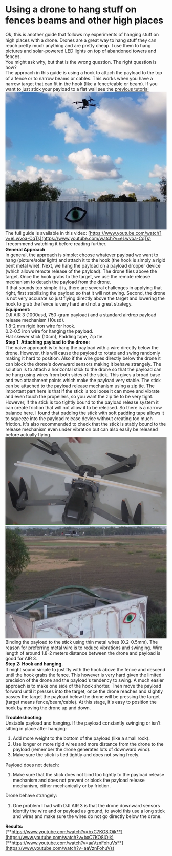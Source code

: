 
# Using a drone to hang stuff on fences beams and other high places
Ok, this is another guide that follows my experiments of hanging stuff on high places with a drone. Drones are a great way to hang stuff they can reach pretty much anything and are pretty cheap. I use them to hang pictures and solar-powered LED lights on top of abandoned towers and fences.  
You might ask why, but that is the wrong question. The right question is how?  
The approach in this guide is using a hook to attach the payload to the top of a fence or to narrow beams or cables. This works when you have a narrow target that can fit in the hook (like a fence/cable or beam). If you want to just stick your payload to a flat wall see  the [previous tutorial](https://github.com/flywithoneeye/Attach-Stick-Solar-Cell-LED-light-to-Wall-With-A-Drone/blob/main/How%20To%20use%20Drone%20To%20Paste_Hang%20Solar%20Lights%20Devices%20To%20High%20Walls.pdf)
![](Figure1.png)  
The full guide is available in this video: [https://www.youtube.com/watch?v=eLwvoa-CqTs](https://www.youtube.com/watch?v=eLwvoa-CqTs)  
I recommend watching it before reading further.  
**General Approach**  
In general, the approach is simple: choose whatever payload we want to hang (picture/solar light) and attach it to the hook (the hook is simply a rigid bent metal wire).  Next, we hang the payload on a payload dropper device (which allows remote release of the payload). The drone flies above the target. Once the hook grabs to the target, we use the remote release mechanism to detach the payload from the drone.  
If that sounds too simple it is, there are several challenges in applying that right,  first stabilizing the payload so that it will not swing. Second, the drone is not very accurate so just flying directly above the target and lowering the hook to grab the fence is very hard and not a great strategy.  
**Equipment:**  
DJI AIR 3 (1000usd, 750-gram payload) and a standard airdrop payload release mechanism (10usd).  
 1.8-2 mm rigid iron wire for hook.  
0.2-0.5 iron wire for hanging the payload.  
Flat skewer stick (10cm), Padding tape, Zip tie.  
**Step 1: Attaching payload to the drone:**  
The naive approach is to hang the payload with a wire directly below the drone. However, this will cause the payload to rotate and swing randomly making it hard to position. Also if the wire goes directly below the drone it can block the drone's downward sensors making it behave strangely.  The solution is to attach a horizontal stick to the drone so that the payload can be hung using wires from both sides of the stick. This gives a broad base and two attachment points which make the payload very stable. The stick can be attached to the payload release mechanism using a zip tie. The important part here is that if the stick is too loose it can move and vibrate and even  touch the propellers, so you want the zip tie to be very tight. However, if the stick is too tightly bound to the payload release system it can create friction that will not allow it to be released. So there is a narrow balance here. I found that padding the stick with soft padding tape allows it to squeeze into the payload release device without creating too much friction. It's also recommended to check that the stick is stably bound to the release mechanism even under vibration but can also easily be released before actually flying.  
![Stick](Figure3.png)  
![Hanging](Figure2.png)  
Binding the payload to the stick using thin metal wires (0.2-0.5mm). The reason for preferring metal wire is to reduce vibrations and swinging. Wire length of around 1.8-2 meters distance between the drone and payload is good for AIR 3\.   
**Step 2: Hook and hanging.**  
It might sound simple to just fly with the hook above the fence and descend until the hook grabs the fence. This however is very hard given the limited precision of the drone and the payload's tendency to swing. A much easier approach is to make one side of the hook shorter. Then move the payload forward until it presses into the target, once the drone reaches and slightly passes the target the payload below the drone will be pressing the target (target means fence/beam/cable). At this stage, it's easy to position the hook by moving the drone up and down.


**Troubleshooting:**  
Unstable payload and hanging. If the payload constantly swinging or isn't sitting in place after hanging:

1. Add more weight to the bottom of the payload (like a small rock).  
2. Use longer or more rigid wires and more distance from the drone to the payload (remember the drone generates lots of downward wind).  
3. Make sure the stick is tied tightly and does not swing freely.

Payload does not detach:

1. Make sure that the stick does not bind too tightly to the payload release mechanism and does not prevent or block the payload release mechanism, either mechanically or by friction.

Drone behave strangely:

1. One problem I had with DJI AIR 3 is that the drone downward sensors identify the wire and or payload as ground, to avoid this use a long stick and wires and make sure the wires do not go directly below the drone.

**Results:**  
[**https://www.youtube.com/watch?v=bxC7KO8lOik**](https://www.youtube.com/watch?v=bxC7KO8lOik)  
[**https://www.youtube.com/watch?v=aaVznFohuVs**](https://www.youtube.com/watch?v=aaVznFohuVs)
